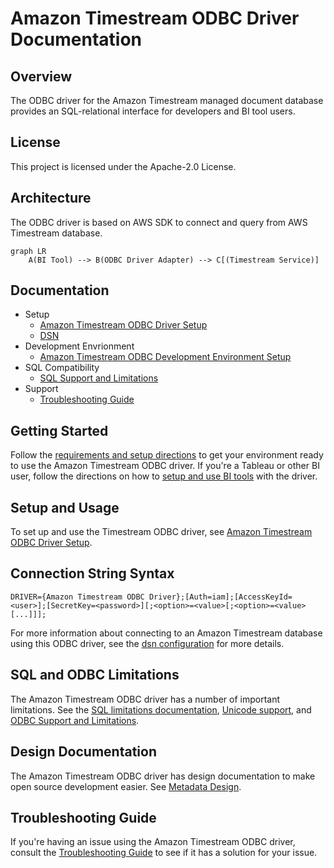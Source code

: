 # Amazon Timestream ODBC Driver Documentation

## Overview

The ODBC driver for the Amazon Timestream managed document database provides an
SQL-relational interface for developers and BI tool users.

## License

This project is licensed under the Apache-2.0 License.

## Architecture

The ODBC driver is based on AWS SDK to connect and query from AWS Timestream database.

```mermaid
graph LR
    A(BI Tool) --> B(ODBC Driver Adapter) --> C[(Timestream Service)]
```
## Documentation

- Setup
    - [Amazon Timestream ODBC Driver Setup](setup/setup.md)
    - [DSN](setup/setup.md#dsn-configuration)
- Development Envrionment
    - [Amazon Timestream ODBC Development Environment Setup](setup/developer-guide.md)
- SQL Compatibility
    - [SQL Support and Limitations](https://docs.aws.amazon.com/timestream/latest/developerguide/supported-sql-constructs.html)
- Support
    - [Troubleshooting Guide](support/troubleshooting-guide.md)
  
## Getting Started

Follow the [requirements and setup directions](setup/setup.md) to get your environment ready to use the
Amazon Timestream ODBC driver. If you're a Tableau or other BI user, follow the directions on how to 
[setup and use BI tools](setup/setup.md#driver-setup-in-bi-applications) with the driver.

## Setup and Usage

To set up and use the Timestream ODBC driver, see [Amazon Timestream ODBC Driver Setup](setup/setup.md).

## Connection String Syntax

```
DRIVER={Amazon Timestream ODBC Driver};[Auth=iam];[AccessKeyId=<user>];[SecretKey=<password>][;<option>=<value>[;<option>=<value>[...]]];
```

For more information about connecting to an Amazon Timestream database using this ODBC driver, see
the [dsn configuration](setup/setup.md#dsn-configuration) for more details.

## SQL and ODBC Limitations

The Amazon Timestream ODBC driver has a number of important limitations. See the
[SQL limitations documentation](https://docs.aws.amazon.com/timestream/latest/developerguide/supported-sql-constructs.html), [Unicode support](support/unicode-support.md), and [ODBC Support and Limitations](support/odbc-support-and-limitations.md).

## Design Documentation

The Amazon Timestream ODBC driver has design documentation to make open source development easier. See [Metadata Design](support/metadata-design.md). 

## Troubleshooting Guide

If you're having an issue using the Amazon Timestream ODBC driver, consult the
[Troubleshooting Guide](support/troubleshooting-guide.md) to see if it has a solution for
your issue.
